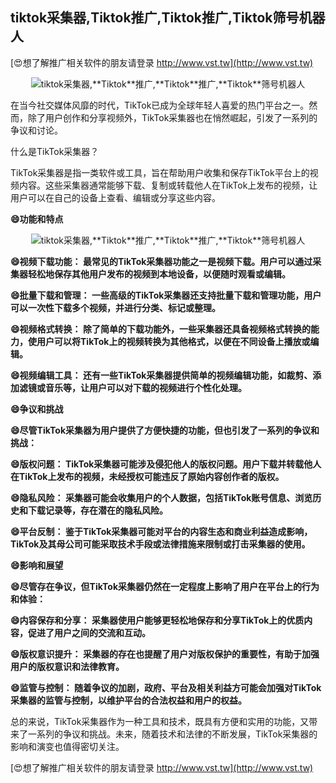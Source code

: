 ## **tiktok采集器,**Tiktok**推广,**Tiktok**推广,**Tiktok**筛号机器人**

[😍想了解推广相关软件的朋友请登录 http://www.vst.tw](http://www.vst.tw)

 <center><img src="https://vst.tw/MP4/tuiguang/png/4.png" alt="tiktok采集器,**Tiktok**推广,**Tiktok**推广,**Tiktok**筛号机器人"></center>

在当今社交媒体风靡的时代，TikTok已成为全球年轻人喜爱的热门平台之一。然而，除了用户创作和分享视频外，TikTok采集器也在悄然崛起，引发了一系列的争议和讨论。

什么是TikTok采集器？

TikTok采集器是指一类软件或工具，旨在帮助用户收集和保存TikTok平台上的视频内容。这些采集器通常能够下载、复制或转载他人在TikTok上发布的视频，让用户可以在自己的设备上查看、编辑或分享这些内容。

**😄功能和特点**

 <center><img src="https://vst.tw/MP4/tuiguang/png/3.png" alt="tiktok采集器,**Tiktok**推广,**Tiktok**推广,**Tiktok**筛号机器人"></center>

**😄视频下载功能： 最常见的TikTok采集器功能之一是视频下载。用户可以通过采集器轻松地保存其他用户发布的视频到本地设备，以便随时观看或编辑。**

**😄批量下载和管理： 一些高级的TikTok采集器还支持批量下载和管理功能，用户可以一次性下载多个视频，并进行分类、标记或整理。**

**😄视频格式转换： 除了简单的下载功能外，一些采集器还具备视频格式转换的能力，使用户可以将TikTok上的视频转换为其他格式，以便在不同设备上播放或编辑。**

**😄视频编辑工具： 还有一些TikTok采集器提供简单的视频编辑功能，如裁剪、添加滤镜或音乐等，让用户可以对下载的视频进行个性化处理。**

**😄争议和挑战**

**😄尽管TikTok采集器为用户提供了方便快捷的功能，但也引发了一系列的争议和挑战：**

**😄版权问题： TikTok采集器可能涉及侵犯他人的版权问题。用户下载并转载他人在TikTok上发布的视频，未经授权可能违反了原始内容创作者的版权。**

**😄隐私风险： 采集器可能会收集用户的个人数据，包括TikTok账号信息、浏览历史和下载记录等，存在潜在的隐私风险。**

**😄平台反制： 鉴于TikTok采集器可能对平台的内容生态和商业利益造成影响，TikTok及其母公司可能采取技术手段或法律措施来限制或打击采集器的使用。**

**😄影响和展望**

**😄尽管存在争议，但TikTok采集器仍然在一定程度上影响了用户在平台上的行为和体验：**

**😄内容保存和分享： 采集器使用户能够更轻松地保存和分享TikTok上的优质内容，促进了用户之间的交流和互动。**

**😄版权意识提升： 采集器的存在也提醒了用户对版权保护的重要性，有助于加强用户的版权意识和法律教育。**

**😄监管与控制： 随着争议的加剧，政府、平台及相关利益方可能会加强对TikTok采集器的监管与控制，以维护平台的合法权益和用户的权益。**

总的来说，TikTok采集器作为一种工具和技术，既具有方便和实用的功能，又带来了一系列的争议和挑战。未来，随着技术和法律的不断发展，TikTok采集器的影响和演变也值得密切关注。

[😍想了解推广相关软件的朋友请登录 http://www.vst.tw](http://www.vst.tw)



